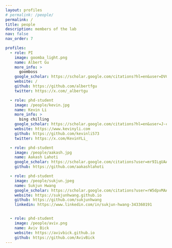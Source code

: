 ```yaml
---
layout: profiles
# permalink: /people/
permalink: /
title: people
description: members of the lab
nav: false
nav_order: 7

profiles:
  - role: PI
    image: goomba_light.png
    name: Albert Gu
    more_info: > 
      goomboss
    google_scholar: https://scholar.google.com/citations?hl=en&user=DVCHv1kAAAAJ
    website: /
    github: https://github.com/albertfgu
    twitter: https://x.com/_albertgu

  - role: phd-student
    image: /people/kevin.jpg
    name: Kevin Li
    more_info: >
      bing chilling
    google_scholar: https://scholar.google.com/citations?hl=en&user=J-cH7HsAAAAJ
    website: https://www.kevinyli.com
    github: https://github.com/kevinli573
    twitter: https://x.com/KevinYLi_

  - role: phd-student
    image: /people/aakash.jpg
    name: Aakash Lahoti 
    google_scholar: https://scholar.google.com/citations?user=mr9ILgUAAAAJ&hl=en
    github: https://github.com/aakashlahoti

  - role: phd-student
    image: /people/sukjun.jpeg
    name: Sukjun Hwang
    google_scholar: https://scholar.google.com/citations?user=rW5dpvMAAAAJ&hl=en&oi=ao
    website: https://sukjunhwang.github.io
    github: https://github.com/sukjunhwang
    linkedin: https://www.linkedin.com/in/sukjun-hwang-343360191


  - role: phd-student
    image: /people/aviv.png
    name: Aviv Bick
    website: https://avivbick.github.io
    github: https://github.com/AvivBick    
---
```

